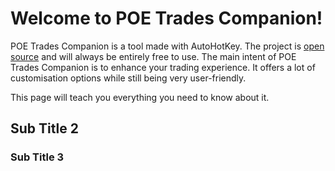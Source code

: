 # Welcome to POE Trades Companion!
POE Trades Companion is a tool made with AutoHotKey. The project is [open source](https://github.com/lemasato/POE-Trades-Companion) and will always be entirely free to use.
The main intent of POE Trades Companion is to enhance your trading experience. It offers a lot of customisation options while still being very user-friendly.

This page will teach you everything you need to know about it.

## Sub Title 2

### Sub Title 3

<!--
## Welcome to GitHub Pages

You can use the [editor on GitHub](https://github.com/lemasato/POE-Trades-Companion/edit/master/docs/index.md) to maintain and preview the content for your website in Markdown files.

Whenever you commit to this repository, GitHub Pages will run [Jekyll](https://jekyllrb.com/) to rebuild the pages in your site, from the content in your Markdown files.

### Markdown

Markdown is a lightweight and easy-to-use syntax for styling your writing. It includes conventions for

```markdown
Syntax highlighted code block

# Header 1
## Header 2
### Header 3

- Bulleted
- List

1. Numbered
2. List

**Bold** and _Italic_ and `Code` text

[Link](url) and ![Image](src)
```

For more details see [GitHub Flavored Markdown](https://guides.github.com/features/mastering-markdown/).

### Jekyll Themes

Your Pages site will use the layout and styles from the Jekyll theme you have selected in your [repository settings](https://github.com/lemasato/POE-Trades-Companion/settings). The name of this theme is saved in the Jekyll `_config.yml` configuration file.

### Support or Contact

Having trouble with Pages? Check out our [documentation](https://help.github.com/categories/github-pages-basics/) or [contact support](https://github.com/contact) and we’ll help you sort it out.
-->
